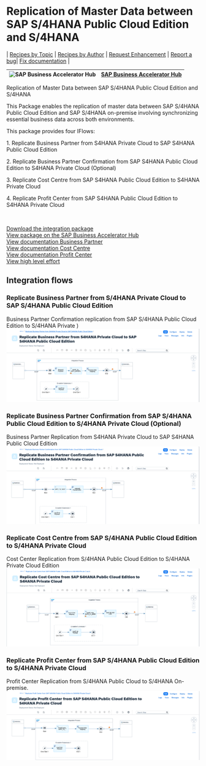 # Replication of Master Data between SAP S/4HANA Public Cloud Edition and S/4HANA

\| [Recipes by Topic](../../readme.md ) \| [Recipes by Author](../../author.md ) \| [Request Enhancement](https://github.com/SAP-samples/cloud-integration-flow/issues/new?assignees=&labels=Recipe%20Fix,enhancement&template=recipe-request.md&title=Improve%20Enabling%20Exactly%20Once%20in%20Order%20via%20Cloud%20Integration) \| [Report a bug](https://github.com/SAP-samples/cloud-integration-flow/issues/new?assignees=&labels=Recipe%20Fix,bug&template=bug_report.md&title=Issue%20with%20Enabling%20Exactly%20Once%20in%20Order%20via%20Cloud%20Integration)\| [Fix documentation](https://github.com/SAP-samples/cloud-integration-flow/issues/new?assignees=&labels=Recipe%20Fix,documentation&template=bug_report.md&title=Docu%20fix%20Enabling%20Exactly%20Once%20in%20Order%20via%20Cloud%20Integration) \| 

 ![SAP Business Accelerator Hub](https://github.com/SAPAPIBusinessHub.png?size=50 ) | [SAP Business Accelerator Hub](https://api.sap.com/allcommunity) | 
 ----|----| 

Replication of Master Data between SAP S/4HANA Public Cloud Edition and S/4HANA

<p>This Package enables the replication of master data between SAP S/4HANA Public Cloud Edition and SAP S/4HANA on-premise involving synchronizing essential business data across both environments.</p>
<p>This package provides four IFlows:</p>
<p>1. Replicate Business Partner from S4HANA Private Cloud to SAP S4HANA Public Cloud Edition&nbsp;</p>
<p>2. Replicate Business Partner Confirmation from SAP S4HANA Public Cloud Edition to S4HANA Private Cloud (Optional)&nbsp;</p>
<p>3. Replicate Cost Centre from SAP S4HANA Public Cloud Edition to S4HANA Private Cloud&nbsp;</p>
<p>4. Replicate Profit Center from SAP S4HANA Public Cloud Edition to S4HANA Private Cloud&nbsp;</p>
<p>&nbsp;</p>

[Download the integration package](ReplicationofMasterDatabetweenSAPS4HANAPublicCloudEditionandS4HANA.zip)\
[View package on the SAP Business Accelerator Hub](https://api.sap.com/package/ReplicationofMasterDatabetweenSAPS4HANAPublicCloudEditionandS4HANA)\
[View documentation Business Partner](ReplicateBusinessPartnerfromS4HANAPrivateCloudtoSAPS4HANAPublicCloudEdition.pdf)\
[View documentation Cost Centre](ReplicateCostCentrefromSAPS4HANAPublicCloudEditiontoS4HANAPrivateCloud.pdf)\
[View documentation Profit Center](ReplicateProfitCenterfromSAPS4HANAPublicCloudEditiontoS4HANAPrivateCloud.pdf)\
[View high level effort](effort.md)
## Integration flows
### Replicate Business Partner from S/4HANA Private Cloud to SAP S/4HANA Public Cloud Edition
Business Partner Confirmation replication from SAP S/4HANA Public Cloud Edition to S/4HANA Private ) \
 ![input-image](Replicate_Business_Partner_from_S4HANA_Private_Cloud_to_SAP_S4HANA_Public_Cloud_Edition.png)
### Replicate Business Partner Confirmation from SAP S/4HANA Public Cloud Edition to S/4HANA Private Cloud (Optional)
Business Partner Replication from S4HANA Private Cloud to SAP S4HANA Public Cloud Edition \
 ![input-image](Replicate_Business_Partner_Confirmation_from_SAP_S4HANA_Public_Cloud_Edition_to_S4HANA_Private_Cloud.png)
### Replicate Cost Centre from SAP S/4HANA Public Cloud Edition to S/4HANA Private Cloud
Cost Center Replication from S/4HANA Public Cloud Edition to S/4HANA Private Cloud Edition \
 ![input-image](Replicate_Cost_Centre_from_SAP_S4HANA_Public_Cloud_Edition_to_S4HANA_Private_Cloud.png)
### Replicate Profit Center from SAP S/4HANA Public Cloud Edition to S/4HANA Private Cloud
Profit Center Replication from S/4HANA Public Cloud to S/4HANA On-premise. \
 ![input-image](Replicate_Profit_Center_from_SAP_S4HANA_Public_Cloud_Edition_to_S4HANA_Private_Cloud.png)
